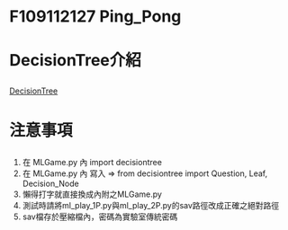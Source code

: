 # F109112127 Ping_Pong </p>

# DecisionTree介紹</p>
[DecisionTree](https://medium.com/jameslearningnote/%E8%B3%87%E6%96%99%E5%88%86%E6%9E%90-%E6%A9%9F%E5%99%A8%E5%AD%B8%E7%BF%92-%E7%AC%AC3-5%E8%AC%9B-%E6%B1%BA%E7%AD%96%E6%A8%B9-decision-tree-%E4%BB%A5%E5%8F%8A%E9%9A%A8%E6%A9%9F%E6%A3%AE%E6%9E%97-random-forest-%E4%BB%8B%E7%B4%B9-7079b0ddfbda) </p>

# 注意事項</p>
1. 在 MLGame.py 內 import decisiontree
2. 在 MLGame.py 內 寫入 => from decisiontree import Question, Leaf, Decision_Node
3. 懶得打字就直接換成內附之MLGame.py
4. 測試時請將ml_play_1P.py與ml_play_2P.py的sav路徑改成正確之絕對路徑
5. sav檔存於壓縮檔內，密碼為實驗室傳統密碼





